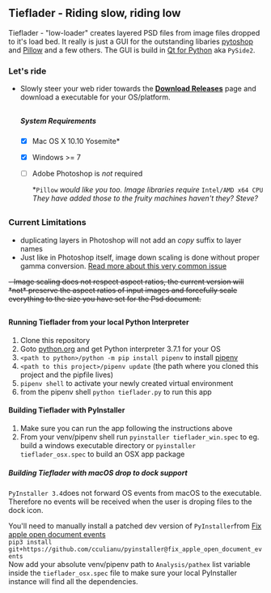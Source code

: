 ## Tieflader - Riding slow, riding low

Tieflader - "low-loader" creates layered PSD files from image files dropped
to it's load bed. 
It really is just a GUI for the outstanding libaries 
<a href="https://github.com/mdboom/pytoshop">pytoshop</a> and 
<a href="https://pillow.readthedocs.io/">Pillow</a> 
and a few others. The GUI is build in 
<a href="https://www.qt.io/qt-for-python">Qt for Python</a> aka `PySide2`. 


### Let's ride
  - Slowly steer your web rider towards the
    <b> <a href="https://github.com/tappi287/tieflader/releases/latest">Download Releases</a></b>
    page and download a executable for your OS/platform.
    
    ##
    
    ##### System Requirements
    - [x] Mac OS X 10.10 Yosemite*
    - [x] Windows >= 7
    - [ ] Adobe Photoshop is *not* required

        *`Pillow` *would like you too. Image libraries require* 
        `Intel/AMD x64 CPU` 
        *They have added those to the 
        fruity machines haven't they? Steve?*
##

### Current Limitations
  - duplicating layers in Photoshop will not add an _copy_ suffix to layer names
  - Just like in Photoshop itself, image down scaling is done without 
  proper gamma conversion. <a href="http://entropymine.com/imageworsener/gamma/">
  Read more about this very common issue
  </a>
  <del>- Image scaling does not respect aspect ratios, the current version will
  *not* preserve the aspect ratios of input images and forcefully scale
  everything to the size you have set for the Psd document.</del>

##

#### Running Tieflader from your local Python Interpreter
1. Clone this repository
2. Goto <a href="https://python.org">python.org</a> and get Python interpreter 3.7.1 for your OS
3. `<path to python>/python -m pip install pipenv` to install <a href="https://pipenv.readthedocs.io/">pipenv</a>
4. `<path to this project>/pipenv update` (the path where you cloned this project and the pipfile lives)
5. `pipenv shell` to activate your newly created virtual environment
6. from the pipenv shell `python tieflader.py` to run this app


#### Building Tieflader with PyInstaller
1. Make sure you can run the app following the instructions above
2. From your venv/pipenv shell run `pyinstaller tieflader_win.spec`
   to eg. build a windows executable directory or `pyinstaller tieflader_osx.spec`
   to build an OSX app package


##### Building Tieflader with macOS drop to dock support
`PyInstaller 3.4`does not forward OS events from macOS to the executable. Therefore no events will be received when the user is droping files to the dock icon.

You'll need to manually install a patched dev version of `PyInstaller`from <a href="https://github.com/cculianu/pyinstaller/tree/fix_apple_open_document_events">Fix apple open document events</a><br/>
`pip3 install git+https://github.com/cculianu/pyinstaller@fix_apple_open_document_events`<br/>
Now add your absolute venv/pipenv path to `Analysis/pathex` list variable inside the `tieflader_osx.spec` file to make sure your local PyInstaller instance will find all the dependencies.
